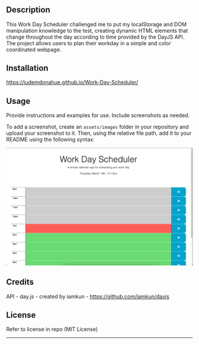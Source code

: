 # <Work-Day-Scheduler>

## Description

This Work Day Scheduler challenged me to put my localStorage and DOM manipulation knowledge to the test, creating dynamic HTML elements that change throughout the day according to time provided by the DayJS API. The project allows users to plan their workday in a simple and color coordinated webpage.


## Installation

https://judemdonahue.github.io/Work-Day-Scheduler/

## Usage

Provide instructions and examples for use. Include screenshots as needed.

To add a screenshot, create an `assets/images` folder in your repository and upload your screenshot to it. Then, using the relative file path, add it to your README using the following syntax:

![Work day scheduler image](./assets/images/Work-Scheduler-Screenshot.png)

## Credits

API - day.js - created by iamkun - https://github.com/iamkun/dayjs

## License

Refer to license in repo (MIT License)

---

